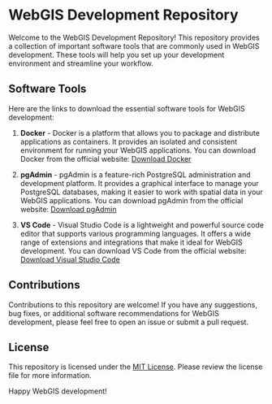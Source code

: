 # WebGIS Development Repository

Welcome to the WebGIS Development Repository! This repository provides a collection of important software tools that are commonly used in WebGIS development. These tools will help you set up your development environment and streamline your workflow. 

## Software Tools

Here are the links to download the essential software tools for WebGIS development:

1. **Docker** - Docker is a platform that allows you to package and distribute applications as containers. It provides an isolated and consistent environment for running your WebGIS applications. You can download Docker from the official website: [Download Docker](https://www.docker.com/products/docker-desktop)

2. **pgAdmin** - pgAdmin is a feature-rich PostgreSQL administration and development platform. It provides a graphical interface to manage your PostgreSQL databases, making it easier to work with spatial data in your WebGIS applications. You can download pgAdmin from the official website: [Download pgAdmin](https://www.pgadmin.org/download/)

3. **VS Code** - Visual Studio Code is a lightweight and powerful source code editor that supports various programming languages. It offers a wide range of extensions and integrations that make it ideal for WebGIS development. You can download VS Code from the official website: [Download Visual Studio Code](https://code.visualstudio.com/Download)


## Contributions

Contributions to this repository are welcome! If you have any suggestions, bug fixes, or additional software recommendations for WebGIS development, please feel free to open an issue or submit a pull request.

## License

This repository is licensed under the [MIT License](LICENSE). Please review the license file for more information.

Happy WebGIS development!
